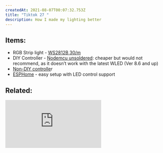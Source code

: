 ```yaml
---
createdAt: 2021-08-07T00:07:32.753Z
title: "Tiktok 27 "
description: How I made my lighting better
---
```

## Items:

* RGB Strip light - [WS2812B 30/m](https://shp.ee/j9536ht) 
* DIY Controller - [Nodemcu unsoldered](https://shp.ee/uizq2rt): cheaper but would not recommend, as it doesn’t work with the latest WLED (Ver 8.6 and up)
* [Non-DIY controlle](https://shp.ee/5pzfxmt)r
* [ESPHome](https://esphome.io) - easy setup with LED control support

## Related:

<iframe src="https://www.youtube.com/embed/PIylDoud_qw" title="YouTube video player" frameborder="0" allow="accelerometer; autoplay; clipboard-write; encrypted-media; gyroscope; picture-in-picture" allowfullscreen></iframe>